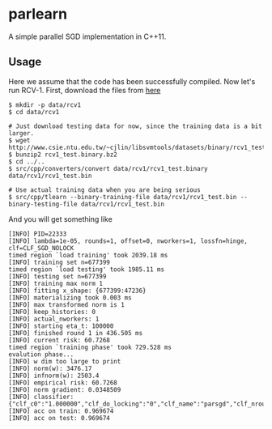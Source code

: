 parlearn
========

A simple parallel SGD implementation in C++11. 

Usage
-----
Here we assume that the code has been successfully compiled. Now let's run RCV-1. 
First, download the files from [here](http://www.csie.ntu.edu.tw/~cjlin/libsvmtools/datasets/binary.html)

    $ mkdir -p data/rcv1
    $ cd data/rcv1
    
    # Just download testing data for now, since the training data is a bit larger. 
    $ wget http://www.csie.ntu.edu.tw/~cjlin/libsvmtools/datasets/binary/rcv1_test.binary.bz2  
    $ bunzip2 rcv1_test.binary.bz2
    $ cd ../..
    $ src/cpp/converters/convert data/rcv1/rcv1_test.binary data/rcv1/rcv1_test.bin
    
    # Use actual training data when you are being serious
    $ src/cpp/tlearn --binary-training-file data/rcv1/rcv1_test.bin --binary-testing-file data/rcv1/rcv1_test.bin

And you will get something like
```
[INFO] PID=22333
[INFO] lambda=1e-05, rounds=1, offset=0, nworkers=1, lossfn=hinge, clf=CLF_SGD_NOLOCK
timed region `load training' took 2039.18 ms
[INFO] training set n=677399
timed region `load testing' took 1985.11 ms
[INFO] testing set n=677399
[INFO] training max norm 1
[INFO] fitting x_shape: {677399:47236}
[INFO] materializing took 0.003 ms
[INFO] max transformed norm is 1
[INFO] keep_histories: 0
[INFO] actual_nworkers: 1
[INFO] starting eta_t: 100000
[INFO] finished round 1 in 436.505 ms
[INFO] current risk: 60.7268
timed region `training phase' took 729.528 ms
evalution phase...
[INFO] w dim too large to print
[INFO] norm(w): 3476.17
[INFO] infnorm(w): 2503.4
[INFO] empirical risk: 60.7268
[INFO] norm gradient: 0.0348509
[INFO] classifier: {"clf_c0":"1.000000","clf_do_locking":"0","clf_name":"parsgd","clf_nrounds":"1","clf_nworkers":"1","clf_t_offset":"0","clf_training_sz":"677399","model_lambda":"0.000010","model_type":"linear"}
[INFO] acc on train: 0.969674
[INFO] acc on test: 0.969674
```
